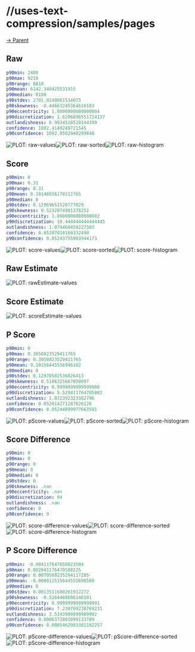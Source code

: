 
# //uses-text-compression/samples/pages

[→ Parent](../..)


## Raw


```yaml
p90min: 2400
p90max: 9210
p90range: 6810
p90mean: 6142.340425531915
p90median: 8100
p90stdev: 2701.0240081534075
p90skewness: -0.44663245364616183
p90eccentricity: 1.0000000000000004
p90discretization: 1.6206896551724137
outlandishness: 0.9934528520344399
confidence: 1082.4149249721545
p90confidence: 1092.0502040289848

```

![PLOT: raw-values](./raw/values.svg)![PLOT: raw-sorted](./raw/sorted.svg)![PLOT: raw-histogram](./raw/histogram.svg)
## Score


```yaml
p90min: 0
p90max: 0.31
p90range: 0.31
p90mean: 0.10148936170212765
p90median: 0
p90stdev: 0.12969651520777029
p90skewness: 0.5232074981378252
p90eccentricity: 1.0000000000000002
p90discretization: 10.444444444444445
outlandishness: 1.074460458227303
confidence: 0.05207010168332498
p90confidence: 0.05243755903944173

```

![PLOT: score-values](./score/values.svg)![PLOT: score-sorted](./score/sorted.svg)![PLOT: score-histogram](./score/histogram.svg)
## Raw Estimate

![PLOT: rawEstimate-values](./rawEstimate/values.svg)
## Score Estimate

![PLOT: scoreEstimate-values](./scoreEstimate/values.svg)
## P Score


```yaml
p90min: 0
p90max: 0.3058823529411765
p90range: 0.3058823529411765
p90mean: 0.10156445556946182
p90median: 0
p90stdev: 0.12970502536026413
p90skewness: 0.5186325667050097
p90eccentricity: 0.9999999999999988
p90discretization: 5.529411764705882
outlandishness: 1.072392323382796
confidence: 0.052014271287026126
p90confidence: 0.05244099977663591

```

![PLOT: pScore-values](./pScore/values.svg)![PLOT: pScore-sorted](./pScore/sorted.svg)![PLOT: pScore-histogram](./pScore/histogram.svg)
## Score Difference


```yaml
p90min: 0
p90max: 0
p90range: 0
p90mean: 0
p90median: 0
p90stdev: 0
p90skewness: .nan
p90eccentricity: .nan
p90discretization: 94
outlandishness: .nan
confidence: 0
p90confidence: 0

```

![PLOT: score-difference-values](./score-difference/values.svg)![PLOT: score-difference-sorted](./score-difference/sorted.svg)![PLOT: score-difference-histogram](./score-difference/histogram.svg)
## P Score Difference


```yaml
p90min: -0.004117647058823504
p90max: 0.002941176470588225
p90range: 0.0070588235294117285
p90mean: -0.000012515644555698589
p90median: 0
p90stdev: 0.0013511680261912272
p90skewness: -0.5164488686148101
p90eccentricity: 0.9999999999999991
p90discretization: 7.230769230769231
outlandishness: 3.5343999999989992
confidence: 0.0006372801099133789
p90confidence: 0.0005462903381182257

```

![PLOT: pScore-difference-values](./pScore-difference/values.svg)![PLOT: pScore-difference-sorted](./pScore-difference/sorted.svg)![PLOT: pScore-difference-histogram](./pScore-difference/histogram.svg)
